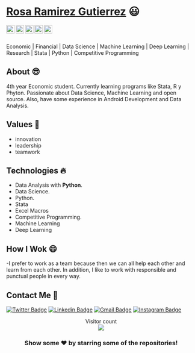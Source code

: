 
 # <a href="https://www.linkedin.com/in/rosa-ram%C3%ADrez-guti%C3%A9rrez-5a262818a/">Rosa Ramirez Gutierrez</a> :smiley:
 
 <a href="https://twitter.com/RosaRamrezGut7">
  <img align="left" alt="Rosa Twitter" width="22px" src="https://cdn.jsdelivr.net/npm/simple-icons@v3/icons/twitter.svg" />
</a>
<a href="https://www.linkedin.com/in/rosa-ram%C3%ADrez-guti%C3%A9rrez-5a262818a/">
  <img align="left" alt="Ashwani's Linkdein" width="22px" src="https://cdn.jsdelivr.net/npm/simple-icons@v3/icons/linkedin.svg" />
</a>
<a href="https://github.com/rosaestefania">
  <img align="left" alt="Rosa Github" width="22px" src="https://cdn.jsdelivr.net/npm/simple-icons@v3/icons/github.svg" />
</a>
<a href="https://www.instagram.com/ros.estefania.rg/">
  <img align="left" alt="Rosa Instagram" width="22px" src="https://cdn.jsdelivr.net/npm/simple-icons@v3/icons/instagram.svg" />
</a>
<a href="https://www.facebook.com/rosaestefania.ramirezgutierrez">
  <img align="left" alt="Rosa Facebook" width="22px" src="https://cdn.jsdelivr.net/npm/simple-icons@v3/icons/facebook.svg" />
</a>

<br/>
<br/>

Economic | Financial | Data Science | Machine Learning | Deep Learning | Research | Stata | Python | Competitive Programming

## About :sunglasses:
4th year Economic student. Currently learning programs like Stata, R y Phyton. Passionate about Data Science, Machine Learning and open source. Also, have some experience in Android Development and Data Analysis.

## Values :dancers:
- innovation
- leadership
- teamwork

## Technologies :fire:
- Data Analysis with **Python**.
- Data Science.
- Python.
- Stata
- Excel Macros
- Competitive Programming.
- Machine Learning
- Deep Learning

## How I Wok :smile:

-I prefer to work as a team because then we can all help each other and learn from each other. In addition, I like to work with responsible and punctual people in every way.


##  Contact Me :speech_balloon:
[![Twitter Badge](https://img.shields.io/badge/-@rosaramirez-1ca0f1?style=flat-square&labelColor=1ca0f1&logo=twitter&logoColor=white&link=)](https://twitter.com/RosaRamrezGut7) [![Linkedin Badge](https://img.shields.io/badge/-RosaRamirez-blue?style=flat-square&logo=Linkedin&logoColor=white&link=https://www.linkedin.com/in/ashwanisng/)](https://www.linkedin.com/in/rosa-ram%C3%ADrez-guti%C3%A9rrez-5a262818a/) [![Gmail Badge](https://img.shields.io/badge/-a20185454@gmail.com-c14438?style=flat-square&logo=Gmail&logoColor=white&link=mailto:a20185454@gmail.com)](mailto:a20185454@gmail.com) [![Instagram Badge](https://img.shields.io/badge/-@rosaramirez-e4405f?style=flat-square&labelColor=f94877&logo=instagram&logoColor=white&link=https://www.instagram.com/ashwanisng/)](https://www.instagram.com/ros.estefania.rg/)

<p align="center"> 
  Visitor count<br>
  <img src="https://profile-counter.glitch.me/rosaestefania/count.svg" />
</p>


<div align="center">

### Show some ❤️ by starring some of the repositories!

</div>
